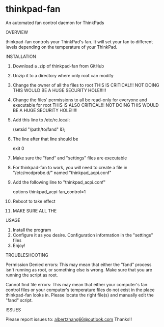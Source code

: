 # thinkpad-fan
An automated fan control daemon for ThinkPads

OVERVIEW

 thinkpad-fan controls your ThinkPad's fan. It will set your fan to different levels depending on the temperature of your ThinkPad.
 
INSTALLATION

 1. Download a .zip of thinkpad-fan from GitHub
 2. Unzip it to a directory where only root can modify
 3. Change the owner of all the files to root
    THIS IS CRITICAL!!! NOT DOING THIS WOULD BE A HUGE SECURITY HOLE!!!!!
 4. Change the files' permissions to all be read-only for everyone and executable for root
    THIS IS ALSO CRITICAL!!! NOT DOING THIS WOULD BE A HUGE SECURITY HOLE!!!!!
 5. Add this line to /etc/rc.local:
 
    (setsid "/path/to/fand" &);
    
 6. The line after that line should be
 
    exit 0
    
 7. Make sure the "fand" and "settings" files are executable
 8. For thinkpad-fan to work, you will need to create a file in "/etc/modprobe.d/" named "thinkpad_acpi.conf"
 9. Add the following line to "thinkpad_acpi.conf"
 
    options thinkpad_acpi fan_control=1

 10. Reboot to take effect
 11. MAKE SURE ALL THE 
 
USAGE

 1. Install the program
 2. Configure it as you desire. Configuration information in the "settings" files
 3. Enjoy!
 
TROUBLESHOOTING

 Permission Denied errors:
   This may mean that either the "fand" process isn't running as root, or something else is wrong. Make sure that you are running the script as root.
   
 Cannot find file errors:
   This may mean that either your computer's fan control files or your computer's temperature files do not exist in the place thinkpad-fan looks in.
   Please locate the right file(s) and manually edit the "fand" script.
 
ISSUES

Please report issues to: albertzhang66@outlook.com
Thanks!!